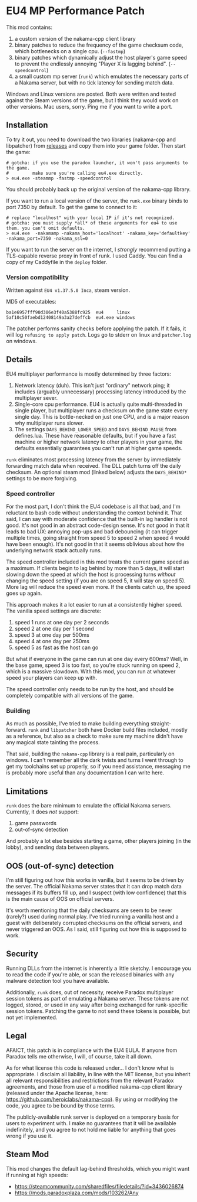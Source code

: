 # EU4 MP Performance Patch

This mod contains:

1. a custom version of the nakama-cpp client library
2. binary patches to reduce the frequency of the game checksum code, which bottlenecks on a single cpu. (`--fastmp`)
3. binary patches which dynamically adjust the host player's game speed to prevent the endlessly annoying "Player X is lagging behind". (`--speedcontrol`)
4. a small custom mp server (`runk`) which emulates the necessary parts of a Nakama server, but with no tick latency for sending match data.

Windows and Linux versions are posted. Both were written and tested against the Steam versions of the game, but I think they would work on other versions. Mac users, sorry. Ping me if you want to write a port.

## Installation

To try it out, you need to download the two libraries (nakama-cpp and libpatcher) from [releases](https://github.com/mxork/eu4-mp-performance-patch/releases) and copy them into your game folder. Then start the game:

```
# gotcha: if you use the paradox launcher, it won't pass arguments to the game.
#         make sure you're calling eu4.exe directly.
> eu4.exe -steammp -fastmp -speedcontrol
```

You should probably back up the original version of the nakama-cpp library.

If you want to run a local version of the server, the `runk.exe` binary binds to port 7350 by default. To get the game to connect to it:

```
# replace "localhost" with your local IP if it's not recognized.
# gotcha: you must supply *all* of these arguments for eu4 to use them. you can't omit defaults.
> eu4.exe  -nakamamp -nakama_host='localhost' -nakama_key='defaultkey' -nakama_port=7350 -nakama_ssl=0
```

If you want to run the server on the internet, I *strongly* recommend putting a TLS-capable reverse proxy in front of runk. I used Caddy. You can find a copy of my Caddyfile in the `deploy` folder.

### Version compatibility

Written against `EU4 v1.37.5.0 Inca`, steam version.

MD5 of executables:

```
ba1e6957fff90d306e3f40a5388fc925  eu4     linux
5af10c50faebd12408149a3a27deffcb  eu4.exe windows
```

The patcher performs sanity checks before applying the patch. If it fails, it will log `refusing to apply patch`. Logs go to stderr on linux and `patcher.log` on windows.

## Details

EU4 multiplayer performance is mostly determined by three factors:

1. Network latency (duh). This isn't just "ordinary" network ping; it includes (arguably unnecessary) processing latency introduced by the multiplayer sever.
3. Single-core cpu performance. EU4 is actually quite multi-threaded in single player, but multiplayer runs a checksum on the game state every single day. This is bottle-necked on just one CPU, and is a major reason why multiplayer runs slower.
4. The settings `DAYS_BEHIND_LOWER_SPEED` and `DAYS_BEHIND_PAUSE` from defines.lua. These have reasonable defaults, but if you have a fast machine or higher network latency to other players in your game, the defaults essentially guarantees you can't run at higher game speeds.

`runk` eliminates most processing latency from the server by immediately forwarding match data when received. The DLL patch turns off the daily checksum. An optional steam mod (linked below) adjusts the `DAYS_BEHIND*` settings to be more forgiving.

### Speed controller

For the most part, I don't think the EU4 codebase is all that bad, and I'm reluctant to bash code without understanding the context behind it.
That said, I can say with moderate confidence that the built-in lag handler is not good. It's not good in an abstract code-design sense. It's not
good in that it leads to bad UX: annoying pop-ups and bad debouncing (it can trigger multiple times, going straight from speed 5 to speed 2 when speed 4 would have been enough).
It's not good in that it seems oblivious about how the underlying network stack actually runs.

The speed controller included in this mod treats the current game speed as a maximum. If clients begin to lag behind by more than 5 days, it will start slowing down the
speed at which the host is processing turns *without* changing the speed setting (if you are on speed 5, it will stay on speed 5). More lag will reduce the speed even more.
If the clients catch up, the speed goes up again.

This approach makes it a lot easier to run at a consistently higher speed. The vanilla speed settings are discrete:

1. speed 1 runs at one day per 2 seconds
2. speed 2 at one day per 1 second
3. speed 3 at one day per 500ms
4. speed 4 at one day per 250ms
5. speed 5 as fast as the host can go

But what if everyone in the game can run at one day every 600ms? Well, in the base game, speed 3 is too fast, so you're stuck running on speed 2,
which is a massive slowdown. With this mod, you can run at whatever speed your players can keep up with.

The speed controller only needs to be run by the host, and should be completely compatible with all versions of the game.

### Building

As much as possible, I've tried to make building everything straight-forward. `runk` and `libpatcher` both have Docker build files included, mostly as a reference, but also as a check to make sure my machine didn't have any magical state tainting the process.

That said, building the `nakama-cpp` library is a real pain, particularly on windows. I can't remember all the dark twists and turns I went through to get my toolchains set up properly, so if you need assistance, messaging me is probably more useful than any documentation I can write here.

## Limitations

`runk` does the bare minimum to emulate the official Nakama servers. Currently, it does *not* support:

1. game passwords
2. out-of-sync detection

And probably a lot else besides starting a game, other players joining (in the lobby), and sending data between players.

## OOS (out-of-sync) detection

I'm still figuring out how this works in vanilla, but it seems to be driven by the server. The official Nakama server states that it can drop match data messages if its buffers fill up, and I suspect (with low confidence) that this is the main cause of OOS on official servers.

It's worth mentioning that the daily checksums are seem to be never (rarely?) used during normal play. I've tried running a vanilla host and a guest with deliberately corrupted checksums on the official servers, and never triggered an OOS. As I said, still figuring out how this is supposed to work.

## Security

Running DLLs from the internet is inherently a little sketchy. I encourage you to read the code if you're able, or scan the released binaries with any malware detection tool you have available.

Additionally, `runk` does, out of necessity, receive Paradox multiplayer session tokens as part of emulating a Nakama server. These tokens are not logged, stored, or used in any way after being exchanged for runk-specific session tokens. Patching the game to not send these tokens is possible, but not yet implemented.

## Legal

AFAICT, this patch is in compliance with the EU4 EULA. If anyone from Paradox tells me otherwise, I will, of course, take it all down.

As for what license this code is released under... I don't know what is appropriate. I disclaim all liability, in line with the MIT license, but you inherit all relevant responsibilities and restrictions from the relevant Paradox agreements, and those from use of a modified nakama-cpp client library (released under the Apache license, here: https://github.com/heroiclabs/nakama-cpp). By using or modifying the code, you agree to be bound by those terms.

The publicly-available runk server is deployed on a temporary basis for users to experiment with. I make no guarantees that it will be available indefinitely, and you agree to not hold me liable for anything that goes wrong if you use it.

## Steam Mod

This mod changes the default lag-behind thresholds, which you might want if running at high speeds:

- https://steamcommunity.com/sharedfiles/filedetails/?id=3436026874
- https://mods.paradoxplaza.com/mods/103262/Any

